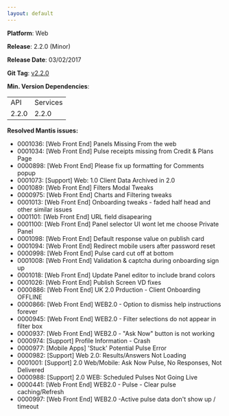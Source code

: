 ```yaml
---
layout: default
---
```


**Platform**: Web

**Release**: 2.2.0 (Minor)

**Release Date**: 03/02/2017

**Git Tag**: [v2.2.0](https://github.com/OnePulse/onepulse-v2-web/releases/tag/v2.2.0)

**Min. Version Dependencies**:

<table>
  <tr>
    <td>API</td>
    <td>Services</td>
  </tr>
  <tr>
    <td>2.2.0</td>
    <td>2.2.0</td>
  </tr>
</table>

**Resolved Mantis issues:**
*   0001036: [Web Front End] Panels Missing From the web
*   0001034: [Web Front End] Pulse receipts missing from Credit & Plans Page
*   0000898: [Web Front End] Please fix up formatting for Comments popup
*   0001073: [Support] Web: 1.0 Client Data Archived in 2.0
*   0001089: [Web Front End] Filters Modal Tweaks
*   0000975: [Web Front End] Charts and Filtering tweaks
*   0001013: [Web Front End] Onboarding tweaks - faded half head and other similar issues
*   0001101: [Web Front End] URL field disapearing
*   0001100: [Web Front End] Panel selector UI wont let me choose Private Panel
*   0001098: [Web Front End] Default response value on publish card
*   0001094: [Web Front End] Redirect mobile users after password reset
*   0000998: [Web Front End] Pulse card cut off at bottom
*   0001008: [Web Front End] Validation & captcha during onboarding sign up
*   0001018: [Web Front End] Update Panel editor to include brand colors
*   0001026: [Web Front End] Publish Screen VD fixes
*   0000886: [Web Front End] UK 2.0 Prduction - Client Onboarding OFFLINE
*   0000866: [Web Front End] WEB2.0 - Option to dismiss help instructions forever
*   0000945: [Web Front End] WEB2.0 - Filter selections do not appear in filter box
*   0000937: [Web Front End] WEB2.0 - "Ask Now" button is not working
*   0000974: [Support] Profile Information - Crash
*   0000977: [Mobile Apps] 'Stuck' Potential Pulse Error
*   0000982: [Support] Web 2.0: Results/Answers Not Loading
*   0001001: [Support] 2.0 Web/Mobile: Ask Now Pulse, No Responses, Not Delivered
*   0000988: [Support] 2.0 WEB: Scheduled Pulses Not Going Live
*   0000441: [Web Front End] WEB2.0 - Pulse - Clear pulse caching/Refresh
*   0000997: [Web Front End] WEB2.0 -Active pulse data don't show up / timeout